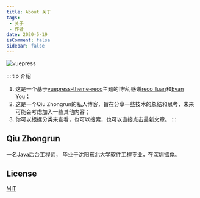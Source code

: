 ```yaml
---
title: About 关于
tags:
 - 关于
 - 作者
date: 2020-5-19
isComment: false
sidebar: false
---
```


![vuepress](https://img.shields.io/badge/vuepress-1.10-brightgreen.svg)

::: tip 介绍
1. 这是一个基于[vuepress-theme-reco](https://vuepress-theme-reco.recoluan.com/)主题的博客,感谢[reco_luan](https://mp.weixin.qq.com/s/mXFqeUTegdvPliXknAAG_A)和[Evan You](https://evanyou.me/)；<br>
2. 这是一个Qiu Zhongrun的私人博客，旨在分享一些技术的总结和思考，未来可能会考虑加入一些其他内容；<br>
3. 你可以根据分类来查看，也可以搜索，也可以直接点击最新文章。
:::

## Qiu Zhongrun

一名Java后台工程师， 毕业于沈阳东北大学软件工程专业，在深圳搵食。

## License
[MIT](https://github.com/recoluan/vuepress-theme-reco/blob/master/LICENSE)